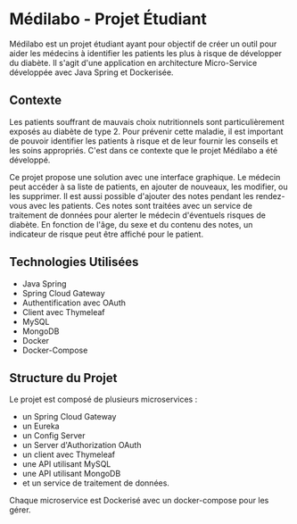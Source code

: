 # Médilabo - Projet Étudiant

Médilabo est un projet étudiant ayant pour objectif de créer un outil pour aider les médecins à identifier les patients les plus à risque de développer du diabète. Il s'agit d'une application en architecture Micro-Service développée avec Java Spring et Dockerisée.

## Contexte

Les patients souffrant de mauvais choix nutritionnels sont particulièrement exposés au diabète de type 2. Pour prévenir cette maladie, il est important de pouvoir identifier les patients à risque et de leur fournir les conseils et les soins appropriés. C'est dans ce contexte que le projet Médilabo a été développé.

Ce projet propose une solution avec une interface graphique. Le médecin peut accéder à sa liste de patients, en ajouter de nouveaux, les modifier, ou les supprimer. Il est aussi possible d'ajouter des notes pendant les rendez-vous avec les patients. Ces notes sont traitées avec un service de traitement de données pour alerter le médecin d'éventuels risques de diabète. En fonction de l'âge, du sexe et du contenu des notes, un indicateur de risque peut être affiché pour le patient.

## Technologies Utilisées 

- Java Spring
- Spring Cloud Gateway
- Authentification avec OAuth
- Client avec Thymeleaf
- MySQL
- MongoDB
- Docker
- Docker-Compose

## Structure du Projet

Le projet est composé de plusieurs microservices : 
- un Spring Cloud Gateway
- un Eureka
- un Config Server
- un Server d'Authorization OAuth
- un client avec Thymeleaf
- une API utilisant MySQL
- une API utilisant MongoDB
- et un service de traitement de données.

Chaque microservice est Dockerisé avec un docker-compose pour les gérer.

